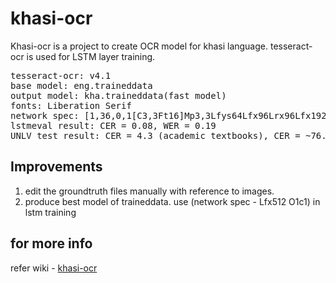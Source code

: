 # khasi-ocr
Khasi-ocr is a project to create OCR model for khasi language. tesseract-ocr is used for LSTM layer training. 

<pre>
tesseract-ocr: v4.1
base model: eng.traineddata
output model: kha.traineddata(fast model)
fonts: Liberation Serif
network spec: [1,36,0,1[C3,3Ft16]Mp3,3Lfys64Lfx96Lrx96Lfx192Fc128]
lstmeval result: CER = 0.08, WER = 0.19
UNLV test result: CER = 4.3 (academic textbooks), CER = ~76.5 (dictionary)
</pre>

## Improvements ##
<ol>
  <li> edit the groundtruth files manually with reference to images.
  <li> produce best model of traineddata. use (network spec - Lfx512 O1c1) in lstm training 
</ol>
  
## for more info ##
  refer wiki - <a href="https://github.com/udaycruise2903/khasi-ocr/wiki/khasi-ocr"> khasi-ocr </a>
